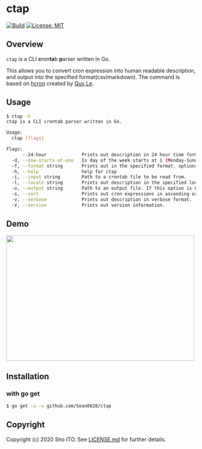 # ctap
[![Build](https://github.com/Sean0628/ctap/workflows/Build/badge.svg?branch=main)](https://github.com/Sean0628/ctap/actions?query=workflow%3ABuild)
[![License: MIT](https://img.shields.io/badge/License-MIT-yellow.svg)](https://github.com/Sean0628/ctap/blob/main/LICENSE.md)

## Overview
`ctap` is a CLI **c**ron**ta**b **p**arser written in Go.

This allows you to convert cron expression into human readable description, and output into the specified format(csv/markdown).
The command is based on [hcron](https://github.com/lnquy/cron#hcron) created by [Quy Le](https://github.com/lnquy).

## Usage
```sh
$ ctap -h
ctap is a CLI crontab parser written in Go.

Usage:
  ctap [flags]

Flags:
      --24-hour             Prints out description in 24 hour time format.
  -d, --dow-starts-at-one   Is day of the week starts at 1 (Monday-Sunday: 1-7).
  -f, --format string       Prints out in the specified format. options: csv, markdown
  -h, --help                help for ctap
  -i, --input string        Path to a crontab file to be read from.
  -l, --locale string       Prints out description in the specified locale. (default "en")
  -o, --output string       Path to an output file. If this option is not set, the results are printed out to standard output.
  -s, --sort                Prints out cron expressions in ascending order.
  -v, --verbose             Prints out description in verbose format.
  -V, --version             Prints out version information.
```

## Demo
<img src="https://user-images.githubusercontent.com/35167423/97780476-4a5dc300-1bc8-11eb-9708-293095a5b5fd.gif" width="500" height="333"/>

## Installation
### with go get
```sh
$ go get -u -v github.com/Sean0628/ctap
```

## Copyright
Copyright (c) 2020 Sho ITO. See [LICENSE.md](https://github.com/Sean0628/ctap/blob/main/LICENSE.md) for further details.
